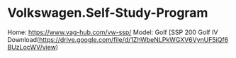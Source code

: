 # Volkswagen.Self-Study-Program
Home: https://www.vag-hub.com/vw-ssp/ Model: Golf [SSP 200 Golf IV Download(https://drive.google.com/file/d/1ZhWbeNLPkWGXV6VynUF5iQf6BUzLocWV/view)
